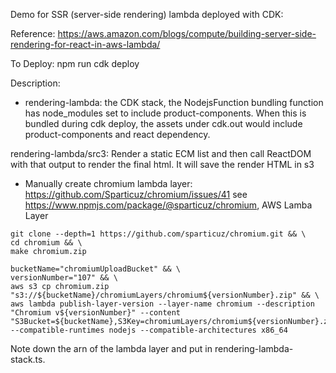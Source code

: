 
Demo for SSR (server-side rendering) lambda deployed with CDK:

Reference: https://aws.amazon.com/blogs/compute/building-server-side-rendering-for-react-in-aws-lambda/


To Deploy:
npm run cdk deploy


Description:

- rendering-lambda: the CDK stack, the NodejsFunction bundling function has node_modules set to include product-components. When this is bundled during cdk deploy, the assets under cdk.out would include product-components and react dependency. 

rendering-lambda/src3: Render a static ECM list and then call ReactDOM with that output to render the final html. It will save the render HTML in s3

- Manually create chromium lambda layer:
https://github.com/Sparticuz/chromium/issues/41
see https://www.npmjs.com/package/@sparticuz/chromium, AWS Lamba Layer

```
git clone --depth=1 https://github.com/sparticuz/chromium.git && \
cd chromium && \
make chromium.zip

bucketName="chromiumUploadBucket" && \
versionNumber="107" && \
aws s3 cp chromium.zip "s3://${bucketName}/chromiumLayers/chromium${versionNumber}.zip" && \
aws lambda publish-layer-version --layer-name chromium --description "Chromium v${versionNumber}" --content "S3Bucket=${bucketName},S3Key=chromiumLayers/chromium${versionNumber}.zip" --compatible-runtimes nodejs --compatible-architectures x86_64
```
Note down the arn of the lambda layer and put in rendering-lambda-stack.ts.
